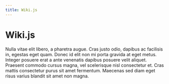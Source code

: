 ```yaml
---
title: Wiki.js
---
```


# Wiki.js

Nulla vitae elit libero, a pharetra augue. Cras justo odio, dapibus ac facilisis in, egestas eget quam. Donec id elit non mi porta gravida at eget metus. Integer posuere erat a ante venenatis dapibus posuere velit aliquet. Praesent commodo cursus magna, vel scelerisque nisl consectetur et. Cras mattis consectetur purus sit amet fermentum. Maecenas sed diam eget risus varius blandit sit amet non magna.
